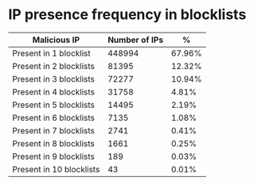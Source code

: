 # IP presence frequency in blocklists
| Malicious IP | Number of IPs | % |
|----|----|----|
| Present in 1 blocklist | 448994 | 67.96% |
| Present in 2 blocklists | 81395 | 12.32% |
| Present in 3 blocklists | 72277 | 10.94% |
| Present in 4 blocklists | 31758 | 4.81% |
| Present in 5 blocklists | 14495 | 2.19% |
| Present in 6 blocklists | 7135 | 1.08% |
| Present in 7 blocklists | 2741 | 0.41% |
| Present in 8 blocklists | 1661 | 0.25% |
| Present in 9 blocklists | 189 | 0.03% |
| Present in 10 blocklists | 43 | 0.01% |
